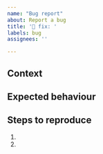 ```yaml
---
name: "Bug report"
about: Report a bug
title: '🐛 fix: '
labels: bug
assignees: ''

---
```


## Context
<!-- A short description of what you are trying to accomplish, and the observed (incorrect) behaviour. Include browser versions, screenshots or videos where appropriate -->

## Expected behaviour
<!-- Tell us what should happen / the suggested fix -->

## Steps to reproduce
<!-- Provide a link, and/or an unambiguous set of steps to reproduce this issue -->
1. 
2. 
